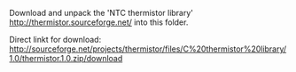 Download and unpack the 'NTC thermistor library' http://thermistor.sourceforge.net/ into this folder.

Direct linkt for download:
http://sourceforge.net/projects/thermistor/files/C%20thermistor%20library/1.0/thermistor.1.0.zip/download

